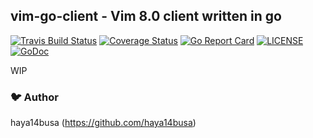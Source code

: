 ## vim-go-client - Vim 8.0 client written in go

[![Travis Build Status](https://travis-ci.org/haya14busa/vim-go-client.svg?branch=master)](https://travis-ci.org/haya14busa/vim-go-client)
[![Coverage Status](https://coveralls.io/repos/github/haya14busa/vim-go-client/badge.svg?branch=master)](https://coveralls.io/github/haya14busa/vim-go-client?branch=master)
[![Go Report Card](https://goreportcard.com/badge/github.com/haya14busa/vim-go-client)](https://goreportcard.com/report/github.com/haya14busa/vim-go-client)
[![LICENSE](https://img.shields.io/badge/license-MIT-blue.svg)](LICENSE)
[![GoDoc](https://godoc.org/github.com/haya14busa/vim-go-client?status.svg)](https://godoc.org/github.com/haya14busa/vim-go-client)

WIP

### :bird: Author
haya14busa (https://github.com/haya14busa)

